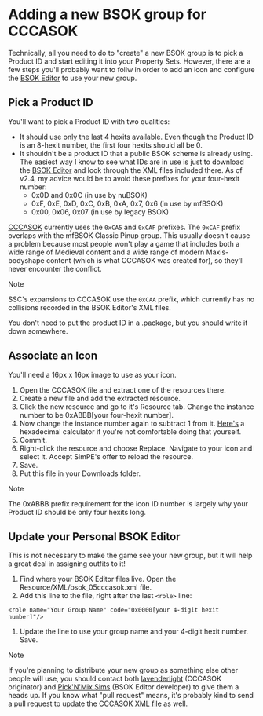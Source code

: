 # Adding a new BSOK group for CCCASOK

Technically, all you need to do to "create" a new BSOK group is to pick a Product ID and start editing it into your Property Sets. However, there are a few steps you'll probably want to follw in order to add an icon and configure the [BSOK Editor](https://www.picknmixmods.com/Sims2/Notes/BsokEditor/BsokEditor.html) to use your new group.

## Pick a Product ID
You'll want to pick a Product ID with two qualities:
- It should use only the last 4 hexits available. Even though the Product ID is an 8-hexit number, the first four hexits should all be 0.
- It shouldn't be a product ID that a public BSOK scheme is already using. The easiest way I know to see what IDs are in use is just to download the [BSOK Editor](https://www.picknmixmods.com/Sims2/Notes/BsokEditor/BsokEditor.html) and look through the XML files included there. As of v2.4, my advice would be to avoid these prefixes for your four-hexit number:
	- 0x0D and 0x0C (in use by nuBSOK)
	- 0xF, 0xE, 0xD, 0xC, 0xB, 0xA, 0x7, 0x6 (in use by mfBSOK)
	- 0x00, 0x06, 0x07 (in use by legacy BSOK)

[CCCASOK](https://lavenderlight.tumblr.com/post/641985485922795520/the-coordinated-closet-create-a-sim-organisation) currently uses the `0xCA5` and `0xCAF` prefixes. The `0xCAF` prefix overlaps with the mfBSOK Classic Pinup group. This usually doesn't cause a problem because most people won't play a game that includes both a wide range of Medieval content and a wide range of modern Maxis-bodyshape content (which is what CCCASOK was created for), so they'll never encounter the conflict.

> [!NOTE]
> SSC's expansions to CCCASOK use the `0xCAA` prefix, which currently has no collisions recorded in the BSOK Editor's XML files.

You don't need to put the product ID in a .package, but you should write it down somewhere.

## Associate an Icon

You'll need a 16px x 16px image to use as your icon.

1. Open the CCCASOK file and extract one of the resources there.
1. Create a new file and add the extracted resource.
1. Click the new resource and go to it's Resource tab. Change the instance number to be 0xABBB[your four-hexit number].
1. Now change the instance number again to subtract 1 from it. [Here's](https://www.calculator.net/hex-calculator.html?number1=CAAA&c2op=-&number2=1&calctype=op&x=Calculate) a hexadecimal calculator if you're not comfortable doing that yourself.
1. Commit.
1. Right-click the resource and choose Replace. Navigate to your icon and select it. Accept SimPE's offer to reload the resource.
1. Save.
1. Put this file in your Downloads folder.

> [!NOTE]
> The 0xABBB prefix requirement for the icon ID number is largely why your Product ID should be only four hexits long.

## Update your Personal BSOK Editor

This is not necessary to make the game see your new group, but it will help a great deal in assigning outfits to it!

1. Find where your BSOK Editor files live. Open the Resource/XML/bsok_05cccasok.xml file.
1. Add this line to the file, right after the last `<role>` line:

```
<role name="Your Group Name" code="0x0000[your 4-digit hexit number]"/>
```

1. Update the line to use your group name and your 4-digit hexit number. Save.

> [!NOTE]
> If you're planning to distribute your new group as something else other people will use, you should contact both [lavenderlight](https://lavenderlight.tumblr.com/) (CCCASOK originator) and [Pick'N'Mix Sims](https://www.picknmixmods.com/Sims2/Main/About.html) (BSOK Editor developer) to give them a heads up. If you know what "pull request" means, it's probably kind to send a pull request to update the [CCCASOK XML file](https://github.com/whoward69/Sims2Tools/tree/main/BsokEditor/Resources/XML) as well.